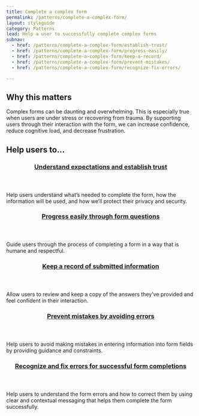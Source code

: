 ```yaml
---
title: Complete a complex form
permalink: /patterns/complete-a-complex-form/
layout: styleguide
category: Patterns
lead: Help a user to successfully complete complex forms
subnav:
  - href: /patterns/complete-a-complex-form/establish-trust/
  - href: /patterns/complete-a-complex-form/progress-easily/
  - href: /patterns/complete-a-complex-form/keep-a-record/
  - href: /patterns/complete-a-complex-form/prevent-mistakes/
  - href: /patterns/complete-a-complex-form/recognize-fix-errors/

---
```


## Why this matters
Complex forms can be daunting and overwhelming. This is especially true when users are under stress or recovering from trauma. By supporting users through their interaction with the form, we can increase confidence, reduce cognitive load, and decrease frustration.

## Help users to...
<div class="usa-card-group flex-row margin-top-2">
  <div
  class="usa-card site-component-card grid-col-4 tablet:grid-col-4 margin-bottom-2"
  role="region"
  aria-atomic="true"
  aria-label="Visit establish trust pattern"
  data-meta="Visit establish trust pattern">
    <div class="usa-card__container">
      <header class="usa-card__header">
        <h3 class="usa-card__heading font-lang-lg pattern-card-heading"><a href="{{ site.baseurl }}/patterns/complete-a-complex-form/establish-trust/">Understand expectations and <strong>establish trust</strong></a></h3>
      </header>
      <div class="usa-card__body font-lang-sm">
        <p>Help users understand what’s needed to complete the form, how the information will be used, and how we’ll protect their privacy and security.</p>
      </div>
    </div>
  </div>
  <div
  class="usa-card site-component-card grid-col-4 tablet:grid-col-4 margin-bottom-2"
  role="region"
  aria-atomic="true"
  aria-label="Visit progress easily pattern"
  data-meta="Visit progress easily pattern">
    <div class="usa-card__container">
      <header class="usa-card__header">
        <h3 class="usa-card__heading font-lang-lg pattern-card-heading"><a href="{{ site.baseurl }}/patterns/complete-a-complex-form/progress-easily/"><strong>Progress easily</strong> through form questions</a></h3>
      </header>
      <div class="usa-card__body font-lang-sm">
        <p>Guide users through the process of completing a form in a way that is humane and respectful.</p>
      </div>
    </div>
  </div>
  <div
  class="usa-card site-component-card grid-col-4 tablet:grid-col-4 margin-bottom-2"
  role="region"
  aria-atomic="true"
  aria-label="Visit keep a record pattern"
  data-meta="Visit keep a record pattern">
    <div class="usa-card__container">
      <header class="usa-card__header">
        <h3 class="usa-card__heading font-lang-lg pattern-card-heading"><a href="{{ site.baseurl }}/patterns/complete-a-complex-form/keep-a-record/"><strong>Keep a record</strong> of submitted information</a></h3>
      </header>
      <div class="usa-card__body font-lang-sm">
        <p>Allow users to review and keep a copy of the answers they’ve provided and feel confident in their interaction.</p>
      </div>
    </div>
  </div>
  <div
  class="usa-card site-component-card grid-col-4 tablet:grid-col-4 margin-bottom-2"
  role="region"
  aria-atomic="true"
  aria-label="Visit prevent mistakes pattern"
  data-meta="Visit prevent mistakes pattern">
    <div class="usa-card__container">
      <header class="usa-card__header">
        <h3 class="usa-card__heading font-lang-lg pattern-card-heading"><a href="{{ site.baseurl }}/patterns/complete-a-complex-form/prevent-mistakes/"><strong>Prevent mistakes</strong> by avoiding errors</a></h3>
      </header>
      <div class="usa-card__body font-lang-sm">
        <p>Help users to avoid making mistakes in entering information into form fields by providing guidance and constraints.</p>
      </div>
    </div>
  </div>   
  <div
  class="usa-card site-component-card grid-col-4 tablet:grid-col-4 margin-bottom-2"
  role="region"
  aria-atomic="true"
  aria-label="Visit recognize and fix errors pattern"
  data-meta="Visit recognize and fix errors pattern">
    <div class="usa-card__container">
      <header class="usa-card__header">
        <h3 class="usa-card__heading font-lang-lg pattern-card-heading"><a href="{{ site.baseurl }}/patterns/complete-a-complex-form/recognize-fix-errors/"><strong>Recognize and fix errors</strong> for successful form completions</a></h3>
      </header>
      <div class="usa-card__body font-lang-sm">
        <p>Help users to understand the form errors and how to correct them by using clear and contextual messaging that helps them complete the form successfully.</p>
      </div>
    </div>
  </div>      
</div>